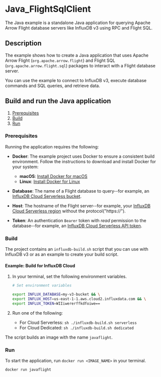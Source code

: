 # Java_FlightSqlClient

The Java example is a standalone Java application for querying
Apache Arrow Flight database servers like InfluxDB v3 using RPC and Flight SQL.

## Description

The example shows how to create a Java application that uses
Apache Arrow Flight (`org.apache.arrow.flight`)
and Flight SQL (`org.apache.arrow.flight.sql`) packages to 
interact with a Flight database server.

You can use the example to connect to InfluxDB v3, execute database commands and
SQL queries, and retrieve data.

## Build and run the Java application

1. [Prerequisites](#prerequisites)
2. [Build](#build)
3. [Run](#run)

### Prerequisites

Running the application requires the following:

- **Docker**: The example project uses Docker to ensure a consistent build environment. Follow the instructions to download and install Docker for your system:

    - **macOS**: [Install Docker for macOS](https://docs.docker.com/desktop/install/mac-install/)
    - **Linux**: [Install Docker for Linux](https://docs.docker.com/desktop/install/linux-install/)
              
- **Database**: The name of a Flight database to query--for example, an [InfluxDB Cloud Serverless bucket](https://docs.influxdata.com/influxdb/cloud-serverless/admin/buckets/).
- **Host**: The hostname of the Flight server--for example, your [InfluxDB Cloud Serverless region](https://docs.influxdata.com/influxdb/cloud-serverless/reference/regions/) without the protocol("https://").
- **Token**: An authentication `Bearer` token with _read_ permission to the database--for example, an [InfluxDB Cloud Serverless API token](https://docs.influxdata.com/influxdb/cloud-serverless/get-started/setup/).

### Build

The project contains an `influxdb-build.sh` script that you can use with InfluxDB v3 or as an example to create your build script.

#### Example: Build for InfluxDB Cloud

1. In your terminal, set the following environment variables.

    ```sh
    # Set environment variables

    export INFLUX_DATABASE=my-v3-bucket && \
    export INFLUX_HOST=us-east-1-1.aws.cloud2.influxdata.com && \
    export INFLUX_TOKEN=WIIiwererffkdfoiwe==
    ```

2. Run one of the following:
    - For Cloud Serverless: `sh ./influxdb-build.sh serverless`
    - For Cloud Dedicated: `sh ./influxdb-build.sh dedicated`

The script builds an image with the name `javaflight`.

### Run

To start the application, run `docker run <IMAGE_NAME>` in your terminal.

```sh
docker run javaflight
```
